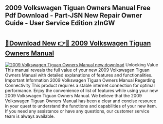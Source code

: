 ## 2009 Volkswagen Tiguan Owners Manual Free Pdf Download - Part-JSN New Repair Owner Guide - User Service Edition zInGW

# <h2><a href="http://bc16704.oget.top/?id=2009+Volkswagen+Tiguan+Owners+Manual">🔗Download New 👉🔴 2009 Volkswagen Tiguan Owners Manual</a></h2>

[![2009 Volkswagen Tiguan Owners Manual new download](https://i.imgur.com/5g1atiW.png)](http://bc16704.oget.top/?id=2009+Volkswagen+Tiguan+Owners+Manual)
Unlocking Value This manual reveals the full value of your new 2009 Volkswagen Tiguan Owners Manual with detailed explanations of features and functionalities. Important Information 2009 Volkswagen Tiguan Owners Manual Regarding Connectivity This product requires a stable internet connection for optimal performance. Enjoy the convenience of list of features while using your new 2009 Volkswagen Tiguan Owners Manual. We believe that the 2009 Volkswagen Tiguan Owners Manual has been a clear and concise resource in your quest to understand the functions and capabilities of your new item. If you need any assistance or have any questions, our customer service team is always available.

